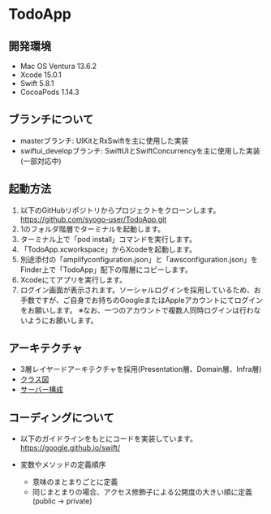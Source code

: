 # TodoApp
## 開発環境
- Mac OS Ventura 13.6.2 
- Xcode 15.0.1
- Swift 5.8.1 
- CocoaPods 1.14.3

## ブランチについて
- masterブランチ: UIKitとRxSwiftを主に使用した実装
- swiftui_developブランチ: SwiftUIとSwiftConcurrencyを主に使用した実装(一部対応中)

## 起動方法
1. 以下のGitHubリポジトリからプロジェクトをクローンします。 
    https://github.com/syogo-user/TodoApp.git
2. 1のフォルダ階層でターミナルを起動します。
3. ターミナル上で「pod install」コマンドを実行します。
4. 「TodoApp.xcworkspace」からXcodeを起動します。
5. 別途添付の「amplifyconfiguration.json」と「awsconfiguration.json」を Finder上で「TodoApp」配下の階層にコピーします。
6. Xcodeにてアプリを実行します。
7. ログイン画面が表示されます。ソーシャルログインを採用しているため、お手数ですが、ご自身でお持ちのGoogleまたはAppleアカウントにてログインをお願いします。
    ※なお、一つのアカウントで複数人同時ログインは行わないようにお願いします。

## アーキテクチャ
- 3層レイヤードアーキテクチャを採用(Presentation層、Domain層、Infra層)
- [クラス図](document/クラス図.pdf)
- [サーバー構成](document/サーバー構成.pdf)

## コーディングについて
- 以下のガイドラインをもとにコードを実装しています。
https://google.github.io/swift/

- 変数やメソッドの定義順序
  - 意味のまとまりごとに定義
  - 同じまとまりの場合、アクセス修飾子による公開度の大きい順に定義
    (public -> private)
